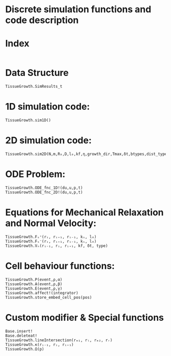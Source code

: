 # Discrete simulation functions and code description

# Index
```@index
```

# Data Structure
```@docs
TissueGrowth.SimResults_t
```

# 1D simulation code:
```@docs
TissueGrowth.sim1D()
```

# 2D simulation code:

```@docs
TissueGrowth.sim2D(N,m,R₀,D,l₀,kf,η,growth_dir,Tmax,δt,btypes,dist_type,prolif,death,embed,α,β,γ,event_δt,seed)
```

# ODE Problem:

```@docs
TissueGrowth.ODE_fnc_1D!(du,u,p,t) 
TissueGrowth.ODE_fnc_2D!(du,u,p,t) 
```

# Equations for Mechanical Relaxation and Normal Velocity:

```@docs
TissueGrowth.Fₛ⁺(rᵢ, rᵢ₊₁, rᵢ₋₁, kₛ, l₀)
TissueGrowth.Fₛ⁻(rᵢ, rᵢ₊₁, rᵢ₋₁, kₛ, l₀)
TissueGrowth.Vₙ(rᵢ₋₁, rᵢ, rᵢ₊₁, kf, δt, type)
```

# Cell behaviour functions:

```@docs
TissueGrowth.P(event,ρ,α)
TissueGrowth.A(event,ρ,β)
TissueGrowth.E(event,ρ,γ)
TissueGrowth.affect!(integrator)
TissueGrowth.store_embed_cell_pos(pos)
```

# Custom modifier & Special functions
```@docs
Base.insert!
Base.deleteat!
TissueGrowth.lineIntersection(rₘ₁, rₗ, rₘ₂, rᵣ)
TissueGrowth.κ(rᵢ₋₁, rᵢ, rᵢ₊₁)
TissueGrowth.Ω(p)
```